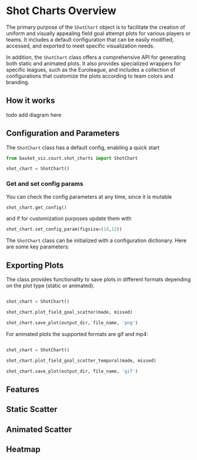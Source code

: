 # Shot Charts Overview

The primary purpose of the `ShotChart` object is to facilitate the creation of uniform and visually appealing field goal attempt plots for various players or teams. It includes a default configuration that can be easily modified, accessed, and exported to meet specific visualization needs.

In addition, the `ShotChart` class offers a comprehensive API for generating both static and animated plots. It also provides specialized wrappers for specific leagues, such as the Euroleague, and includes a collection of configurations that customize the plots according to team colors and branding.

## How it works

todo add diagram here 


## Configuration and Parameters

The `ShotChart` class has a default config, enabling a quick start

```python
from basket_viz.court.shot_charts import ShotChart  

shot_chart = ShotChart()
```

### Get and set config params

You can check the config parameters at any time, since it is mutable

```python
shot_chart.get_config()
```

and if for customization purposes update them with 

```python
shot_chart.set_config_param(figsize=(14,12))
```
The `ShotChart` class can be initialized with a configuration dictionary. Here are some key parameters:


## Exporting Plots 

The class provides functionality to save plots in different formats depending on the plot type (static or animated). 


```python

shot_chart = ShotChart()

shot_chart.plot_field_goal_scatter(made, missed)

shot_chart.save_plot(output_dir, file_name, 'png')
```

For animated plots the supported formats are gif and mp4: 

```python

shot_chart = ShotChart()

shot_chart.plot_field_goal_scatter_temporal(made, missed)

shot_chart.save_plot(output_dir, file_name, 'gif')
```
## Features

## Static Scatter
## Animated Scatter 
## Heatmap